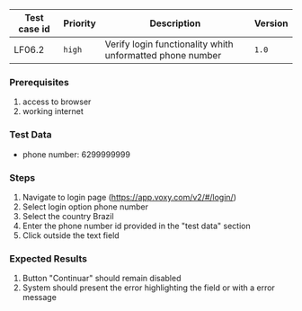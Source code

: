 Test case id | Priority | Description | Version
---|---|---|---
LF06.2 | `high` | Verify login functionality whith unformatted phone number| `1.0`

### Prerequisites
1. access to browser
2. working internet

### Test Data
* phone number: 6299999999

### Steps
1. Navigate to login page (https://app.voxy.com/v2/#/login/)
2. Select login option phone number
3. Select the country Brazil
4. Enter the phone number id provided in the "test data" section
5. Click outside the text field

### Expected Results
1. Button "Continuar" should remain disabled
2. System should present the error highlighting the field or with a error message
